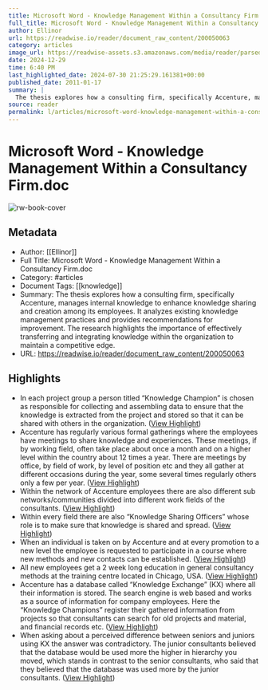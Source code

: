 ```yaml
---
title: Microsoft Word - Knowledge Management Within a Consultancy Firm.doc
full_title: Microsoft Word - Knowledge Management Within a Consultancy Firm.doc
author: Ellinor
url: https://readwise.io/reader/document_raw_content/200050063
category: articles
image_url: https://readwise-assets.s3.amazonaws.com/media/reader/parsed_document_assets/200050063/TNewkN3D7uSXteQQKuh1YxJPQRLMBjZ8ZVZOnWllKbI-cove_VCSv6M8.png
date: 2024-12-29
time: 6:40 PM
last_highlighted_date: 2024-07-30 21:25:29.161381+00:00
published_date: 2011-01-17
summary: |
  The thesis explores how a consulting firm, specifically Accenture, manages internal knowledge to enhance knowledge sharing and creation among its employees. It analyzes existing knowledge management practices and provides recommendations for improvement. The research highlights the importance of effectively transferring and integrating knowledge within the organization to maintain a competitive edge.
source: reader
permalink: l/articles/microsoft-word-knowledge-management-within-a-consultancy-firm-doc
---
```

# Microsoft Word - Knowledge Management Within a Consultancy Firm.doc

![rw-book-cover](https://readwise-assets.s3.amazonaws.com/media/reader/parsed_document_assets/200050063/TNewkN3D7uSXteQQKuh1YxJPQRLMBjZ8ZVZOnWllKbI-cove_VCSv6M8.png)

## Metadata
- Author: [[Ellinor]]
- Full Title: Microsoft Word - Knowledge Management Within a Consultancy Firm.doc
- Category: #articles
- Document Tags: [[knowledge]] 
- Summary: The thesis explores how a consulting firm, specifically Accenture, manages internal knowledge to enhance knowledge sharing and creation among its employees. It analyzes existing knowledge management practices and provides recommendations for improvement. The research highlights the importance of effectively transferring and integrating knowledge within the organization to maintain a competitive edge.
- URL: https://readwise.io/reader/document_raw_content/200050063

## Highlights
- In each project group a person titled “Knowledge Champion” is chosen as responsible for collecting and assembling data to ensure that the knowledge is extracted from the project and stored so that it can be shared with others in the organization. ([View Highlight](https://read.readwise.io/read/01j42r97asgam8zcmd9ykbane8))
- Accenture has regularly various formal gatherings where the employees have meetings to share knowledge and experiences. These meetings, if by working field, often take place about once a month and on a higher level within the country about 12 times a year. There are meetings by office, by field of work, by level of position etc and they all gather at different occasions during the year, some several times regularly others only a few per year. ([View Highlight](https://read.readwise.io/read/01j42rbqry6ve9mrq4shpwzzp7))
- Within the network of Accenture employees there are also different sub networks/communities divided into different work fields of the consultants. ([View Highlight](https://read.readwise.io/read/01j42rdfjtqwwrsa57p196vs9p))
- Within every field there are also “Knowledge Sharing Officers” whose role is to make sure that knowledge is shared and spread. ([View Highlight](https://read.readwise.io/read/01j42rcw3c1q5nqb7d9478j24s))
- When an individual is taken on by Accenture and at every promotion to a new level the employee is requested to participate in a course where new methods and new contacts can be established. ([View Highlight](https://read.readwise.io/read/01j42rdxjnpqe8gghcnhs049sp))
- All new employees get a 2 week long education in general consultancy methods at the training centre located in Chicago, USA. ([View Highlight](https://read.readwise.io/read/01j42re74gtffd7yzqjeh04kpn))
- Accenture has a database called “Knowledge Exchange” (KX) where all their information is stored. The search engine is web based and works as a source of information for company employees. Here the “Knowledge Champions” register their gathered information from projects so that consultants can search for old projects and material, and financial records etc. ([View Highlight](https://read.readwise.io/read/01j42rh1524t0pg077pf9yjdza))
- When asking about a perceived difference between seniors and juniors using KX the answer was contradictory. The junior consultants believed that the database would be used more the higher in hierarchy you moved, which stands in contrast to the senior consultants, who said that they believed that the database was used more by the junior consultants. ([View Highlight](https://read.readwise.io/read/01j42rhb024syqfc67nmkhx6x7))


